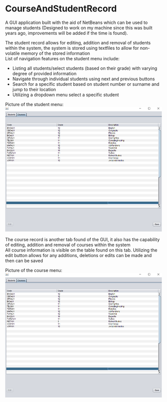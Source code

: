 # CourseAndStudentRecord
A GUI application built with the aid of NetBeans which can be used to manage students (Designed to work on my machine since this was built years ago, improvements will be added if the time is found).  
  
The student record allows for editing, addition and removal of students within the system, the system is stored using textfiles to allow for non-volatile memory of the stored information  
List of navigation features on the student menu include:  
 - Listing all students/select students (based on their grade) with varying degree of provided information  
 - Navigate through individual students using next and previous buttons  
 - Search for a specific student based on student number or surname and jump to their location  
 - Utilizing a dropdown menu select a specific student  
  
Picture of the student menu:  
![alt text](https://github.com/jeremycross/CourseAndStudentRecord/blob/master/courseInterface.PNG)  

The course record is another tab found of the GUI, it also has the capability of editing, addition and removal of courses within the system  
All course information is visible on the table found on this tab. Utilizing the edit button allows for any additions, deletions or edits can be made and then can be saved  
  
Picture of the course menu:  
![alt text](https://github.com/jeremycross/CourseAndStudentRecord/blob/master/courseInterface.PNG)  
